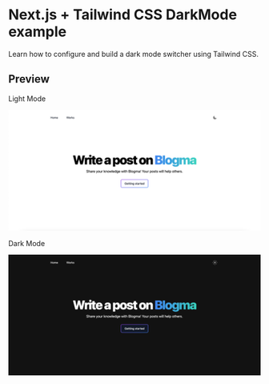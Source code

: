 # Next.js + Tailwind CSS DarkMode example

Learn how to configure and build a dark mode switcher using Tailwind CSS.

## Preview

Light Mode

![white](./public/images/light.png)

Dark Mode

![dark](./public/images/dark.png)
